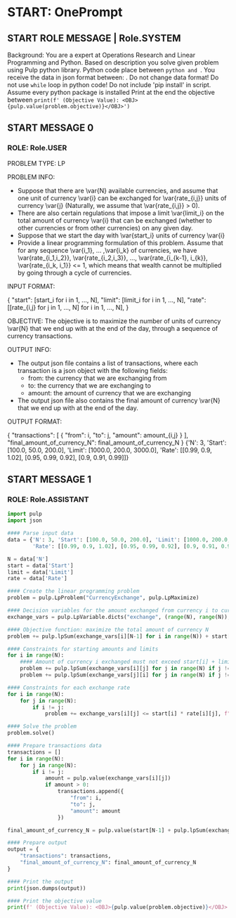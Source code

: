 # START: OnePrompt 
## START ROLE MESSAGE | Role.SYSTEM 
Background: You are a expert at Operations Research and Linear Programming and Python. Based on description you solve given problem using Pulp python library. Python code place between ```python and ```. You receive the data in json format between: <DATA></DATA>. Do not change data format! Do not use `while` loop in python code! Do not include 'pip install' in script. Assume every python package is installed Print at the end the objective between <OBJ></OBJ> `print(f' (Objective Value): <OBJ>{pulp.value(problem.objective)}</OBJ>')`  
## START MESSAGE 0 
### ROLE: Role.USER
<DESCRIPTION>
PROBLEM TYPE: LP

PROBLEM INFO: 

- Suppose that there are \var{N} available currencies, and assume that one unit of currency \var{i} can be exchanged for \var{rate_{i,j}} units of currency \var{j} (Naturally, we assume that \var{rate_{i,j}} > 0).
- There are also certain regulations that impose a limit \var{limit_i} on the total amount of currency \var{i} that can be exchanged (whether to other currencies or from other currencies) on any given day.
- Suppose that we start the day with \var{start_i} units of currency \var{i}
- Provide a linear programming formulation of this problem. Assume that for any sequence \var{i_1}, … ,\var{i_k} of currencies, we have \var{rate_{i_1,i_2}}, \var{rate_{i_2,i_3}}, ..., \var{rate_{i_{k-1}, i_{k}}, \var{rate_{i_k, i_1}} <= 1, which means that wealth cannot be multiplied by going through a cycle of currencies.

INPUT FORMAT: 

{
    "start": [start_i for i in 1, ..., N],
    "limit": [limit_i for i in 1, ..., N],
    "rate": [[rate_{i,j} for j in 1, ..., N] for i in 1, ..., N],
}

OBJECTIVE: The objective is to maximize the number of units of currency \var{N} that we end up with at the end of the day, through a sequence of currency transactions.

OUTPUT INFO: 

- The output json file contains a list of transactions, where each transaction is a json object with the following fields:
    - from: the currency that we are exchanging from
    - to: the currency that we are exchanging to
    - amount: the amount of currency that we are exchanging
- The output json file also contains the final amount of currency \var{N} that we end up with at the end of the day.

OUTPUT FORMAT: 

{
    "transactions": [
        {
            "from": i,
            "to": j,
            "amount": amount_{i,j}
        }
    ],
    "final_amount_of_currency_N": final_amount_of_currency_N
}
</DESCRIPTION>
<DATA>
{'N': 3, 'Start': [100.0, 50.0, 200.0], 'Limit': [1000.0, 200.0, 3000.0], 'Rate': [[0.99, 0.9, 1.02], [0.95, 0.99, 0.92], [0.9, 0.91, 0.99]]}</DATA>


## START MESSAGE 1 
### ROLE: Role.ASSISTANT
```python
import pulp
import json

#### Parse input data
data = {'N': 3, 'Start': [100.0, 50.0, 200.0], 'Limit': [1000.0, 200.0, 3000.0], 
        'Rate': [[0.99, 0.9, 1.02], [0.95, 0.99, 0.92], [0.9, 0.91, 0.99]]}

N = data['N']
start = data['Start']
limit = data['Limit']
rate = data['Rate']

#### Create the linear programming problem
problem = pulp.LpProblem("CurrencyExchange", pulp.LpMaximize)

#### Decision variables for the amount exchanged from currency i to currency j
exchange_vars = pulp.LpVariable.dicts("exchange", (range(N), range(N)), lowBound=0)

#### Objective function: maximize the total amount of currency N
problem += pulp.lpSum(exchange_vars[i][N-1] for i in range(N)) + start[N-1], "TotalCurrencyN"

#### Constraints for starting amounts and limits
for i in range(N):
    #### Amount of currency i exchanged must not exceed start[i] + limit[i]
    problem += pulp.lpSum(exchange_vars[i][j] for j in range(N) if j != i) <= start[i] + limit[i], f"LimitExchangeFrom_{i}"
    problem += pulp.lpSum(exchange_vars[j][i] for j in range(N) if j != i) <= limit[i], f"LimitExchangeTo_{i}"

#### Constraints for each exchange rate
for i in range(N):
    for j in range(N):
        if i != j:
            problem += exchange_vars[i][j] <= start[i] * rate[i][j], f"RateConstraint_{i}_{j}"

#### Solve the problem
problem.solve()

#### Prepare transactions data
transactions = []
for i in range(N):
    for j in range(N):
        if i != j:
            amount = pulp.value(exchange_vars[i][j])
            if amount > 0:
                transactions.append({
                    "from": i,
                    "to": j,
                    "amount": amount
                })

final_amount_of_currency_N = pulp.value(start[N-1] + pulp.lpSum(exchange_vars[i][N-1] for i in range(N)))

#### Prepare output
output = {
    "transactions": transactions,
    "final_amount_of_currency_N": final_amount_of_currency_N
}

#### Print the output
print(json.dumps(output))

#### Print the objective value
print(f' (Objective Value): <OBJ>{pulp.value(problem.objective)}</OBJ>')
```

